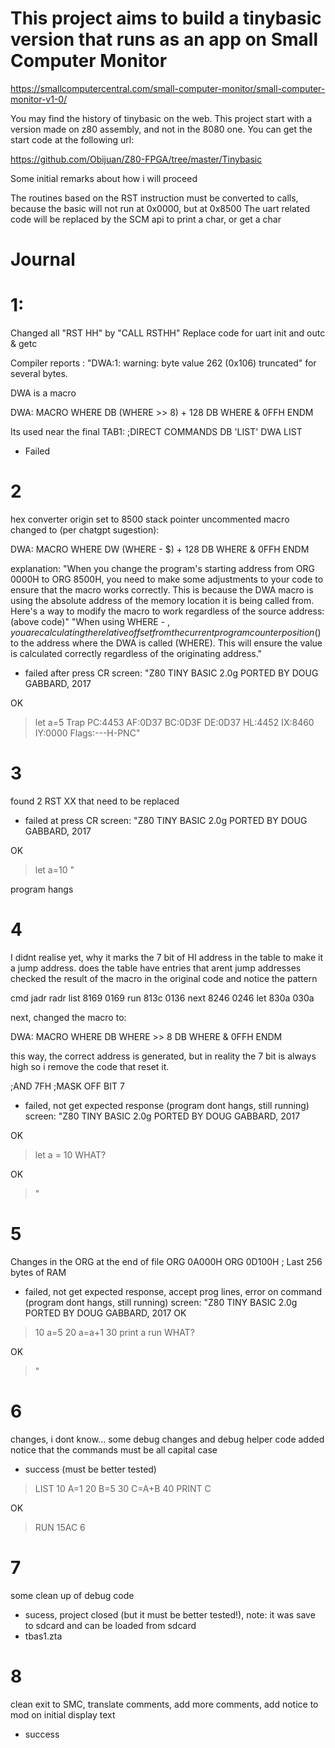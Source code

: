 # This project aims to build a tinybasic version that runs as an app on Small Computer Monitor

https://smallcomputercentral.com/small-computer-monitor/small-computer-monitor-v1-0/

You may find the history of tinybasic on the web. This project start with a version made on z80 assembly, and not in the 8080 one.
You can get the start code at the following url:

https://github.com/Obijuan/Z80-FPGA/tree/master/Tinybasic

Some initial remarks about how i will proceed

The routines based on the RST instruction must be converted to calls, because the basic will not run at 0x0000, but at 0x8500
The uart related code will be replaced by the SCM api to print a char, or get a char

# Journal
# 1:
Changed all "RST HH" by "CALL RSTHH"
Replace code for uart init and outc & getc

Compiler reports :
"DWA:1: warning: byte value 262 (0x106) truncated"
for several bytes.

DWA is a macro

DWA:    MACRO WHERE
        DB   (WHERE >> 8) + 128
        DB   WHERE & 0FFH
        ENDM

Its used near the final
TAB1:                                   ;DIRECT COMMANDS
        DB 'LIST'
        DWA LIST


- Failed

# 2
hex converter origin set to 8500
stack pointer uncommented
macro changed to (per chatgpt sugestion):

DWA:    MACRO WHERE
        DW   (WHERE - $) + 128
        DB   WHERE & 0FFH
        ENDM

explanation:
"When you change the program's starting address from ORG 0000H to ORG 8500H, you need to make some adjustments to your code to ensure that the macro works correctly. This is because the DWA macro is using the absolute address of the memory location it is being called from. Here's a way to modify the macro to work regardless of the source address: (above code)"
"When using WHERE - $, you are calculating the relative offset from the current program counter position ($) to the address where the DWA is called (WHERE). This will ensure the value is calculated correctly regardless of the originating address."

- failed after press CR
screen:
"Z80 TINY BASIC 2.0g
PORTED BY DOUG GABBARD, 2017

OK
>let a=5
Trap
PC:4453 AF:0D37 BC:0D3F DE:0D37 HL:4452 IX:8460 IY:0000 Flags:---H-PNC"

# 3
found 2 RST XX that need to be replaced
- failed at press CR
screen:
"Z80 TINY BASIC 2.0g
PORTED BY DOUG GABBARD, 2017

OK
>let a=10
"

program hangs

# 4
I didnt realise yet, why it marks the 7 bit of HI address in the table to make it a jump address.
does the table have entries that arent jump addresses
checked the result of the macro in the original code and notice the pattern

cmd  jadr radr
list 8169 0169
run  813c 0136
next 8246 0246
let  830a 030a

next, changed the macro to:

DWA:    MACRO WHERE
        DB   WHERE >> 8
        DB   WHERE & 0FFH
        ENDM

this way, the correct address is generated, but in reality the 7 bit is always high
so i remove the code that reset it.

;AND 7FH                         ;MASK OFF BIT 7

- failed, not get expected response (program dont hangs, still running)
screen:
"Z80 TINY BASIC 2.0g
PORTED BY DOUG GABBARD, 2017

OK
>let a = 10
WHAT?

OK
>"

# 5
Changes in the ORG at the end of file
        ORG  0A000H
        ORG  0D100H ; Last 256 bytes of RAM

- failed, not get expected response, accept prog lines, error on command (program dont hangs, still running)
screen: 
"Z80 TINY BASIC 2.0g
PORTED BY DOUG GABBARD, 2017
OK
>10 a=5
>20 a=a+1
>30 print a
>run
WHAT?

OK
>"

# 6
changes, i dont know...
some debug changes and debug helper code added
notice that the commands must be all capital case
- success (must be better tested)
>LIST
  10 A=1
  20 B=5
  30 C=A+B
  40 PRINT C

OK
>RUN
15AC     6

# 7
some clean up of debug code
- sucess, project closed (but it must be better tested!), 
note: it was save to sdcard and can be loaded from sdcard
- tbas1.zta

# 8
clean exit to SMC, translate comments, add more comments,
add notice to mod on initial display text
- success
